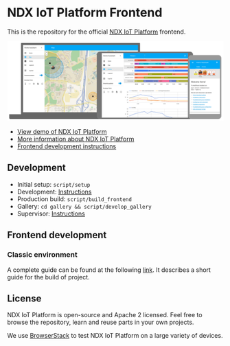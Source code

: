 # NDX IoT Platform Frontend

This is the repository for the official [NDX IoT Platform](https://home-assistant.io) frontend.

[![Screenshot of the frontend](https://raw.githubusercontent.com/home-assistant/frontend/master/docs/screenshot.png)](https://demo.home-assistant.io/)

- [View demo of NDX IoT Platform](https://demo.home-assistant.io/)
- [More information about NDX IoT Platform](https://home-assistant.io)
- [Frontend development instructions](https://developers.home-assistant.io/docs/frontend/development/)

## Development

- Initial setup: `script/setup`
- Development: [Instructions](https://developers.home-assistant.io/docs/frontend/development/)
- Production build: `script/build_frontend`
- Gallery: `cd gallery && script/develop_gallery`
- Supervisor: [Instructions](https://developers.home-assistant.io/docs/supervisor/developing)

## Frontend development

### Classic environment

A complete guide can be found at the following [link](https://www.home-assistant.io/developers/frontend/). It describes a short guide for the build of project.

## License

NDX IoT Platform is open-source and Apache 2 licensed. Feel free to browse the repository, learn and reuse parts in your own projects.

We use [BrowserStack](https://www.browserstack.com) to test NDX IoT Platform on a large variety of devices.
